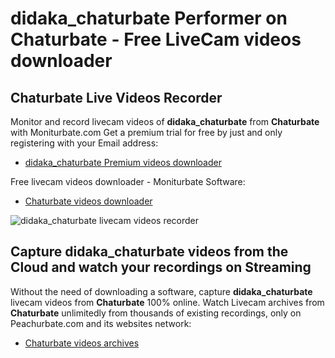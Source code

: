 # didaka_chaturbate Performer on Chaturbate - Free LiveCam videos downloader

## Chaturbate Live Videos Recorder

Monitor and record livecam videos of **didaka_chaturbate** from **Chaturbate** with Moniturbate.com
Get a premium trial for free by just and only registering with your Email address:
* [didaka_chaturbate Premium videos downloader](https://moniturbate.com/request-demo-licence-key.html)

Free livecam videos downloader - Moniturbate Software:
* [Chaturbate videos downloader](https://moniturbate.com/moniturbate-download-software.html)

![didaka_chaturbate livecam videos recorder](https://peachurnet.com/templates/moniturbate-software.png)


## Capture didaka_chaturbate videos from the Cloud and watch your recordings on Streaming

Without the need of downloading a software, capture **didaka_chaturbate** livecam videos from **Chaturbate** 100% online.
Watch Livecam archives from **Chaturbate** unlimitedly from thousands of existing recordings, only on Peachurbate.com and its websites network:
* [Chaturbate videos archives](https://peachurnet.com/)